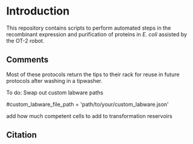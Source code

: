 # Introduction

This repository contains scripts to perform automated steps in the recombinant expression and purification of proteins in *E. coli* assisted by the OT-2 robot. 

## Comments

Most of these protocols return the tips to their rack for reuse in future protocols after washing in a tipwasher. 





To do:
Swap out custom labware paths 

#custom_labware_file_path = 'path/to/your/custom_labware.json'

add how much competent cells to add to transformation reservoirs

## Citation
